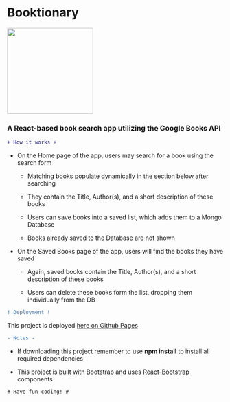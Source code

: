 # Booktionary

<img src="http://icons.iconarchive.com/icons/google/noto-emoji-objects/1024/62863-books-icon.png" data-canonical-src="http://icons.iconarchive.com/icons/google/noto-emoji-objects/1024/62863-books-icon.png" width="200"/>

### A React-based book search app utilizing the Google Books API


```diff
+ How it works +
```

  - On the Home page of the app, users may search for a book using the search form

     * Matching books populate dynamically in the section below after searching

     * They contain the Title, Author(s), and a short description of these books

     * Users can save books into a saved list, which adds them to a Mongo Database

     * Books already saved to the Database are not shown

  - On the Saved Books page of the app, users will find the books they have saved

     * Again, saved books contain the Title, Author(s), and a short description of these books

     * Users can delete these books form the list, dropping them individually from the DB

```diff
! Deployment !
```

This project is deployed [here on Github Pages](https://gentle-forest-73354.herokuapp.com/) 

```diff
- Notes -
```

* If downloading this project remember to use **npm install** to install all required dependencies

* This project is built with Bootstrap and uses [React-Bootstrap](https://react-bootstrap.github.io/) components

```diff
# Have fun coding! #
```